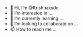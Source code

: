 - 👋 Hi, I’m @Krishnaksdc
- 👀 I’m interested in ...
- 🌱 I’m currently learning ...
- 💞️ I’m looking to collaborate on ...
- 📫 How to reach me ...

<!---
Krishnaksdc/Krishnaksdc is a ✨ special ✨ repository because its `README.md` (this file) appears on your GitHub profile.
You can click the Preview link to take a look at your changes.
--->
